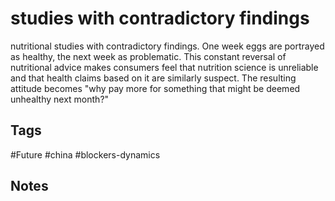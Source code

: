 # studies with contradictory findings

nutritional studies with contradictory findings. One week eggs are portrayed as healthy, the next week as problematic. This constant reversal of nutritional advice makes consumers feel that nutrition science is unreliable and that health claims based on it are similarly suspect. The resulting attitude becomes "why pay more for something that might be deemed unhealthy next month?"

## Tags
#Future #china #blockers-dynamics

## Notes
<!-- Add your notes here -->
